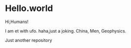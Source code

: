 # Hello.world
Hi,Humans!

I am et with ufo.
haha,just a joking.
China, Men, Geophysics.



Just another repository
